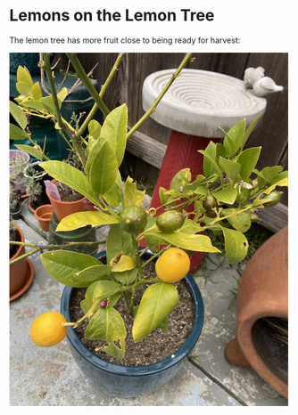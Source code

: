 # Lemons on the Lemon Tree
The lemon tree has more fruit close to being ready for harvest:

![Lemons on the Lemon Tree](img/02025-04-25-lemons-on-lemon-tree.png)
